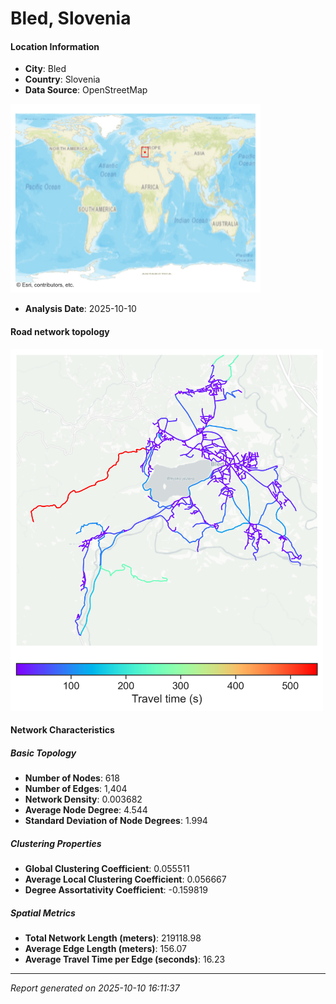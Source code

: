 # Bled, Slovenia

#### Location Information

- **City**: Bled
- **Country**: Slovenia
- **Data Source**: OpenStreetMap
<img src="Bled_location.png" alt="Bled Location Map" width="400" />

- **Analysis Date**: 2025-10-10

#### Road network topology

<img src="Bled_network_map.png" alt="Bled Road Network Map" width="500"/>

#### Network Characteristics

##### Basic Topology

- **Number of Nodes**: 618
- **Number of Edges**: 1,404
- **Network Density**: 0.003682
- **Average Node Degree**: 4.544
- **Standard Deviation of Node Degrees**: 1.994

##### Clustering Properties

- **Global Clustering Coefficient**: 0.055511
- **Average Local Clustering Coefficient**: 0.056667
- **Degree Assortativity Coefficient**: -0.159819

##### Spatial Metrics

- **Total Network Length (meters)**: 219118.98
- **Average Edge Length (meters)**: 156.07
- **Average Travel Time per Edge (seconds)**: 16.23

---
*Report generated on 2025-10-10 16:11:37*
